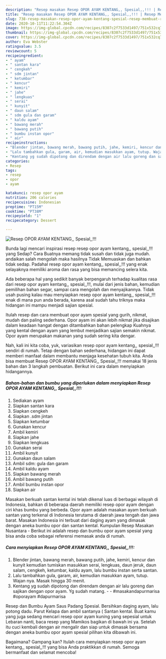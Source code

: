 ```yaml
---
description: "Resep masakan Resep OPOR AYAM KENTANG,, Spesial,,!!! | Resep Membuat Resep OPOR AYAM KENTANG,, Spesial,,!!! Yang Lezat"
title: "Resep masakan Resep OPOR AYAM KENTANG,, Spesial,,!!! | Resep Membuat Resep OPOR AYAM KENTANG,, Spesial,,!!! Yang Lezat"
slug: 738-resep-masakan-resep-opor-ayam-kentang-spesial-resep-membuat-resep-opor-ayam-kentang-spesial-yang-lezat
date: 2020-10-11T11:22:54.304Z
image: https://img-global.cpcdn.com/recipes/8307c2f7533d1497/751x532cq70/resep-opor-ayam-kentang-spesial-foto-resep-utama.jpg
thumbnail: https://img-global.cpcdn.com/recipes/8307c2f7533d1497/751x532cq70/resep-opor-ayam-kentang-spesial-foto-resep-utama.jpg
cover: https://img-global.cpcdn.com/recipes/8307c2f7533d1497/751x532cq70/resep-opor-ayam-kentang-spesial-foto-resep-utama.jpg
author: Eva Webster
ratingvalue: 3.5
reviewcount: 5
recipeingredient:
- " ayam"
- " santan kara"
- " cengkeh"
- " sdm jintan"
- " ketumbar"
- " kencur"
- " kemiri"
- " jahe"
- " lengkuas"
- " serai"
- " kunyit"
- " daun salam"
- " sdm gula dan garam"
- " kaldu ayam"
- " bawang merah"
- " bawang putih"
- " bumbu instan opor"
- " air"
recipeinstructions:
- "Blender jintan, bawang merah, bawang putih, jahe, kemiri, kencur dan kunyit kemudian tumiskan masukkan serai, lengkuas, daun jeruk, daun salam, cengkeh, ketumbar, kaldu ayam, lalu bumbu instan serta santan."
- "Lalu tambahkan gula, garam, air, kemudian masukkan ayam, tutup. Wajan nya. Masak hingga 30 menit."
- "Kentang yg sudah dipotong dan direndam dengan air lalu goreng dan sajikan dengan opor ayam. Yg sudah matang.   #masakandapurmarisa #oporayam #dapurmarisa"
categories:
- Resep
tags:
- resep
- opor
- ayam

katakunci: resep opor ayam 
nutrition: 206 calories
recipecuisine: Indonesian
preptime: "PT15M"
cooktime: "PT38M"
recipeyield: "1"
recipecategory: Dessert

---
```



![Resep OPOR AYAM KENTANG,, Spesial,,!!!](https://img-global.cpcdn.com/recipes/8307c2f7533d1497/751x532cq70/resep-opor-ayam-kentang-spesial-foto-resep-utama.jpg)

Bunda lagi mencari inspirasi resep resep opor ayam kentang,, spesial,,!!! yang Sedap? Cara Buatnya memang tidak susah dan tidak juga mudah. andaikan salah mengolah maka hasilnya Tidak Memuaskan dan bahkan tidak sedap. Padahal resep opor ayam kentang,, spesial,,!!! yang enak selayaknya memiliki aroma dan rasa yang bisa memancing selera kita.

Ada beberapa hal yang sedikit banyak berpengaruh terhadap kualitas rasa dari resep opor ayam kentang,, spesial,,!!!, mulai dari jenis bahan, kemudian pemilihan bahan segar, sampai cara mengolah dan menyajikannya. Tidak usah pusing kalau mau menyiapkan resep opor ayam kentang,, spesial,,!!! enak di mana pun anda berada, karena asal sudah tahu triknya maka hidangan ini mampu menjadi sajian spesial.

Itulah resep dan cara membuat opor ayam spesial yang gurih, nikmat, mudah dan paling sederhana. Opor ayam ini akan lebih nikmat jika disajikan dalam keadaan hangat dengan ditambahkan bahan pelengkap Kuahnya yang kental dengan ayam yang lembut menjadikan sajian semakin nikmat. Opor ayam merupakan makanan yang sudah sering kita dengar.


Nah, kali ini kita coba, yuk, variasikan resep opor ayam kentang,, spesial,,!!! sendiri di rumah. Tetap dengan bahan sederhana, hidangan ini dapat memberi manfaat dalam membantu menjaga kesehatan tubuh kita. Anda bisa membuat Resep OPOR AYAM KENTANG,, Spesial,,!!! memakai 18 jenis bahan dan 3 langkah pembuatan. Berikut ini cara dalam menyiapkan hidangannya.

<!--inarticleads1-->

##### Bahan-bahan dan bumbu yang diperlukan dalam menyiapkan Resep OPOR AYAM KENTANG,, Spesial,,!!!:

1. Sediakan  ayam
1. Siapkan  santan kara
1. Siapkan  cengkeh
1. Siapkan  .sdm jintan
1. Siapkan  ketumbar
1. Gunakan  kencur
1. Ambil  kemiri
1. Siapkan  jahe
1. Siapkan  lengkuas
1. Gunakan  serai
1. Ambil  kunyit
1. Gunakan  daun salam
1. Ambil  sdm: gula dan garam
1. Ambil  kaldu ayam
1. Siapkan  bawang merah
1. Ambil  bawang putih
1. Ambil  bumbu instan opor
1. Siapkan  air


Masakan berkuah santan kental ini telah dikenal luas di berbagai wilayah di Indonesia, bahkan di beberapa daerah memiliki resep opor ayam dengan ciri khas bumbu yang berbeda. Opor ayam adalah masakan ayam berkuah santan yang terkenal di Indonesia terutama di daerah jawa tengah dan jawa barat. Masakan Indonesia ini terbuat dari daging ayam yang dimasak dengan aneka bumbu opor dan santan kental. Kumpulan Resep Masakan Nusantara - Berikut ini adalah resep dan bumbu opor ayam spesial yang bisa anda coba sebagai referensi memasak anda di rumah. 

<!--inarticleads2-->

##### Cara menyiapkan Resep OPOR AYAM KENTANG,, Spesial,,!!!:

1. Blender jintan, bawang merah, bawang putih, jahe, kemiri, kencur dan kunyit kemudian tumiskan masukkan serai, lengkuas, daun jeruk, daun salam, cengkeh, ketumbar, kaldu ayam, lalu bumbu instan serta santan.
1. Lalu tambahkan gula, garam, air, kemudian masukkan ayam, tutup. Wajan nya. Masak hingga 30 menit.
1. Kentang yg sudah dipotong dan direndam dengan air lalu goreng dan sajikan dengan opor ayam. Yg sudah matang.  -  - #masakandapurmarisa #oporayam #dapurmarisa


Resep dan Bumbu Ayam Saus Padang Spesial. Bersihkan daging ayam, lalu potong dadu. Parut Kelapa dan ambil santanya ( Santan kental. Buat kamu yang juga sedang mencari resep opor ayam kuning yang sepesial untuk Lebaran nanti, baca resep yang Mamikos bagikan di bawah ini ya. Setelah itu cuci kembali dengan air mengalir dan siap untuk dimasak bersama dengan aneka bumbu opor ayam spesial pilihan kita dibawah ini. 

Bagaimana? Gampang kan? Itulah cara menyiapkan resep opor ayam kentang,, spesial,,!!! yang bisa Anda praktikkan di rumah. Semoga bermanfaat dan selamat mencoba!
